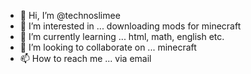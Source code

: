 - 👋 Hi, I’m @technoslimee
- 👀 I’m interested in ... downloading mods for minecraft
- 🌱 I’m currently learning ... html, math, english etc.
- 💞️ I’m looking to collaborate on ... minecraft
- 📫 How to reach me ... via email

<!---
technoslimee/technoslimee is a ✨ special ✨ repository because its `README.md` (this file) appears on your GitHub profile.
You can click the Preview link to take a look at your changes.
--->
